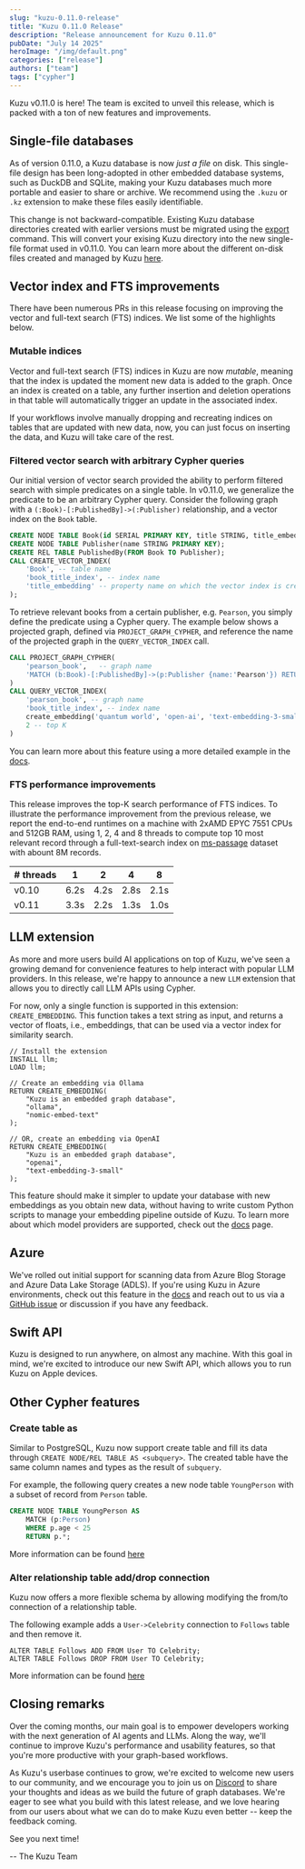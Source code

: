 ```yaml
---
slug: "kuzu-0.11.0-release"
title: "Kuzu 0.11.0 Release"
description: "Release announcement for Kuzu 0.11.0"
pubDate: "July 14 2025"
heroImage: "/img/default.png"
categories: ["release"]
authors: ["team"]
tags: ["cypher"]
---
```


Kuzu v0.11.0 is here! The team is excited to unveil this release, which is packed with a ton of new
features and improvements.

## Single-file databases

As of version 0.11.0, a Kuzu database is now _just a file_ on disk. This single-file design has
been long-adopted in other embedded database systems, such as DuckDB and SQLite, making your Kuzu
databases much more portable and easier to share or archive. We recommend using the `.kuzu` or `.kz` extension to make these files easily identifiable.

This change is not backward-compatible. Existing Kuzu database directories created with earlier versions must be migrated using the [export](https://docs.kuzudb.com/migrate/)
command. This will convert your exising Kuzu directory into the new single-file format used in v0.11.0. 
You can learn more about the different on-disk files created and managed by Kuzu [here](https://dev-docs.kuzudb.com/developer-guide/files/).

## Vector index and FTS improvements

There have been numerous PRs in this release focusing on improving the vector and
full-text search (FTS) indices. We list some of the highlights below.

### Mutable indices

Vector and full-text search (FTS) indices in Kuzu are now _mutable_, meaning that the index is updated the moment new data
is added to the graph. Once an index is created on a table, any further insertion and deletion operations
in that table will automatically trigger an update in the associated index.

If your workflows involve manually dropping and recreating indices on tables that are updated
with new data, now, you can just focus on inserting the data, and Kuzu will take care of the rest.

### Filtered vector search with arbitrary Cypher queries

Our initial version of vector search provided the ability to perform filtered search with simple predicates
on a single table. In v0.11.0, we generalize the predicate to be an arbitrary Cypher query. Consider the following
graph with a `(:Book)-[:PublishedBy]->(:Publisher)` relationship, and a vector index on the `Book` table.

```sql
CREATE NODE TABLE Book(id SERIAL PRIMARY KEY, title STRING, title_embedding FLOAT[384]);
CREATE NODE TABLE Publisher(name STRING PRIMARY KEY);
CREATE REL TABLE PublishedBy(FROM Book TO Publisher);
CALL CREATE_VECTOR_INDEX(
    'Book', -- table name
    'book_title_index', -- index name
    'title_embedding' -- property name on which the vector index is created
);
```

To retrieve relevant books from a certain publisher, e.g. `Pearson`, you simply define the predicate
using a Cypher query. The example below shows a projected graph, defined via `PROJECT_GRAPH_CYPHER`,
and reference the name of the projected graph in the `QUERY_VECTOR_INDEX` call.

```sql
CALL PROJECT_GRAPH_CYPHER(
    'pearson_book',   -- graph name
    'MATCH (b:Book)-[:PublishedBy]->(p:Publisher {name:'Pearson'}) RETURN b' -- cypher query
)
CALL QUERY_VECTOR_INDEX(
    'pearson_book', -- graph name
    'book_title_index', -- index name
    create_embedding('quantum world', 'open-ai', 'text-embedding-3-small', 384), -- input vector
    2 -- top K
)
```

You can learn more about this feature using a more detailed example in the [docs](https://dev-docs.kuzudb.com/extensions/vector/#filtered-vector-search-with-arbitrary-cypher-query).

### FTS performance improvements

This release improves the top-K search performance of FTS indices. To illustrate the performance improvement
from the previous release, we report the end-to-end runtimes on a machine with 2xAMD EPYC 7551 CPUs and 512GB RAM,
using 1, 2, 4 and 8 threads to compute top 10 most relevant record through a full-text-search index on [ms-passage](https://microsoft.github.io/msmarco/) dataset with abount 8M records.


| # threads | 1 | 2 | 4 | 8 |
|------|------|------|------|------|
|  v0.10   |  6.2s   |  4.2s   |  2.8s   |  2.1s   |
|  v0.11   |  3.3s   |  2.2s   |  1.3s   |  1.0s   |


## LLM extension

As more and more users build AI applications on top of Kuzu, we've seen a growing demand for convenience
features to help interact with popular LLM providers. In this release, we're happy to announce a new
`LLM` extension that allows you to directly call LLM APIs using Cypher.

For now, only a single function is supported in this extension: `CREATE_EMBEDDING`. This function takes a text string as input,
and returns a vector of floats, i.e., embeddings, that can be used via a vector index for similarity search.

```cypher
// Install the extension
INSTALL llm;
LOAD llm;

// Create an embedding via Ollama
RETURN CREATE_EMBEDDING(
    "Kuzu is an embedded graph database",
    "ollama",
    "nomic-embed-text"
);

// OR, create an embedding via OpenAI
RETURN CREATE_EMBEDDING(
    "Kuzu is an embedded graph database",
    "openai",
    "text-embedding-3-small"
);
```

This feature should make it simpler to update your database with new embeddings as you obtain new data,
without having to write custom Python scripts to manage your embedding pipeline outside of Kuzu. To
learn more about which model providers are supported, check out the [docs](https://dev-docs.kuzudb.com/extensions/llm/) page.

## Azure 

We've rolled out initial support for scanning data from Azure Blog Storage and Azure Data Lake Storage (ADLS).
If you're using Kuzu in Azure environments, check out this feature in the [docs](https://dev-docs.kuzudb.com/extensions/azure/) and reach out to us via a [GitHub issue](https://github.com/kuzudb/kuzu/issues) or discussion if you have any feedback.

## Swift API

Kuzu is designed to run anywhere, on almost any machine. With this goal in mind, we're excited to introduce
our new Swift API, which allows you to run Kuzu on Apple devices.

## Other Cypher features

### Create table as

Similar to PostgreSQL, Kuzu now support create table and fill its data through `CREATE NODE/REL TABLE AS <subquery>`. The created table have the same column names and types as the result of `subquery`. 

For example, the following query creates a new node table `YoungPerson` with a subset of record from `Person` table. 
```sql
CREATE NODE TABLE YoungPerson AS
    MATCH (p:Person)
    WHERE p.age < 25
    RETURN p.*;
```

More information can be found [here](http://dev-docs.kuzudb.com/cypher/data-definition/create-table/#create-node-table-as)

### Alter relationship table add/drop connection

Kuzu now offers a more flexible schema by allowing modifying the from/to connection of a relationship table.

The following example adds a `User->Celebrity` connection to `Follows` table and then remove it.
```
ALTER TABLE Follows ADD FROM User TO Celebrity;
ALTER TABLE Follows DROP FROM User TO Celebrity;
```

More information can be found [here](http://dev-docs.kuzudb.com/cypher/data-definition/alter/#add-connection-to-relationship-table)

## Closing remarks

Over the coming months, our main goal is to empower developers working with the next generation of AI agents
and LLMs. Along the way, we'll continue to improve Kuzu's performance and usability features, so that
you're more productive with your graph-based workflows.

As Kuzu's userbase continues to grow, we're excited to welcome new users to our community, and we encourage
you to join us on [Discord](https://kuzudb.com/chat) to share your thoughts and ideas as we build the future
of graph databases. We're eager to see what you build with this latest release, and we love
hearing from our users about what we can do to make Kuzu even better -- keep the feedback coming.

See you next time!

-- The Kuzu Team



